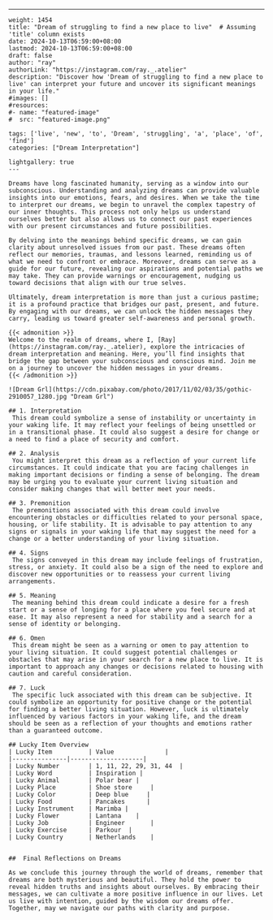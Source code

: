 ---
    weight: 1454
    title: "Dream of struggling to find a new place to live"  # Assuming 'title' column exists
    date: 2024-10-13T06:59:00+08:00
    lastmod: 2024-10-13T06:59:00+08:00
    draft: false
    author: "ray"
    authorLink: "https://instagram.com/ray._.atelier"
    description: "Discover how 'Dream of struggling to find a new place to live' can interpret your future and uncover its significant meanings in your life."
    #images: []
    #resources:
    #- name: "featured-image"
    #  src: "featured-image.png"
    
    tags: ['live', 'new', 'to', 'Dream', 'struggling', 'a', 'place', 'of', 'find']
    categories: ["Dream Interpretation"]
    
    lightgallery: true
    ---
    
    Dreams have long fascinated humanity, serving as a window into our subconscious. Understanding and analyzing dreams can provide valuable insights into our emotions, fears, and desires. When we take the time to interpret our dreams, we begin to unravel the complex tapestry of our inner thoughts. This process not only helps us understand ourselves better but also allows us to connect our past experiences with our present circumstances and future possibilities.
    
    By delving into the meanings behind specific dreams, we can gain clarity about unresolved issues from our past. These dreams often reflect our memories, traumas, and lessons learned, reminding us of what we need to confront or embrace. Moreover, dreams can serve as a guide for our future, revealing our aspirations and potential paths we may take. They can provide warnings or encouragement, nudging us toward decisions that align with our true selves.
    
    Ultimately, dream interpretation is more than just a curious pastime; it is a profound practice that bridges our past, present, and future. By engaging with our dreams, we can unlock the hidden messages they carry, leading us toward greater self-awareness and personal growth.
    
    {{< admonition >}}
    Welcome to the realm of dreams, where I, [Ray](https://instagram.com/ray._.atelier), explore the intricacies of dream interpretation and meaning. Here, you’ll find insights that bridge the gap between your subconscious and conscious mind. Join me on a journey to uncover the hidden messages in your dreams.
    {{< /admonition >}}
    
    ![Dream Grl](https://cdn.pixabay.com/photo/2017/11/02/03/35/gothic-2910057_1280.jpg "Dream Grl")
    
    ## 1. Interpretation
     This dream could symbolize a sense of instability or uncertainty in your waking life. It may reflect your feelings of being unsettled or in a transitional phase. It could also suggest a desire for change or a need to find a place of security and comfort.
    
    ## 2. Analysis
     You might interpret this dream as a reflection of your current life circumstances. It could indicate that you are facing challenges in making important decisions or finding a sense of belonging. The dream may be urging you to evaluate your current living situation and consider making changes that will better meet your needs.
    
    ## 3. Premonition
     The premonitions associated with this dream could involve encountering obstacles or difficulties related to your personal space, housing, or life stability. It is advisable to pay attention to any signs or signals in your waking life that may suggest the need for a change or a better understanding of your living situation.
    
    ## 4. Signs
     The signs conveyed in this dream may include feelings of frustration, stress, or anxiety. It could also be a sign of the need to explore and discover new opportunities or to reassess your current living arrangements.
    
    ## 5. Meaning
     The meaning behind this dream could indicate a desire for a fresh start or a sense of longing for a place where you feel secure and at ease. It may also represent a need for stability and a search for a sense of identity or belonging.
    
    ## 6. Omen
     This dream might be seen as a warning or omen to pay attention to your living situation. It could suggest potential challenges or obstacles that may arise in your search for a new place to live. It is important to approach any changes or decisions related to housing with caution and careful consideration.
    
    ## 7. Luck
     The specific luck associated with this dream can be subjective. It could symbolize an opportunity for positive change or the potential for finding a better living situation. However, luck is ultimately influenced by various factors in your waking life, and the dream should be seen as a reflection of your thoughts and emotions rather than a guaranteed outcome.
    
    ## Lucky Item Overview
    | Lucky Item          | Value              |
    |---------------|--------------------|
    | Lucky Number        | 1, 11, 22, 29, 31, 44  |
    | Lucky Word          | Inspiration |
    | Lucky Animal        | Polar bear |
    | Lucky Place         | Shoe store     |
    | Lucky Color         | Deep blue     |
    | Lucky Food          | Pancakes      |
    | Lucky Instrument    | Marimba |
    | Lucky Flower        | Lantana    |
    | Lucky Job           | Engineer       |
    | Lucky Exercise      | Parkour  |
    | Lucky Country       | Netherlands    |
    
    
    ##  Final Reflections on Dreams
    
    As we conclude this journey through the world of dreams, remember that dreams are both mysterious and beautiful. They hold the power to reveal hidden truths and insights about ourselves. By embracing their messages, we can cultivate a more positive influence in our lives. Let us live with intention, guided by the wisdom our dreams offer. Together, may we navigate our paths with clarity and purpose.
    